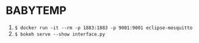 BABYTEMP
========

1. `$ docker run -it --rm -p 1883:1883 -p 9001:9001 eclipse-mosquitto`
2. `$ bokeh serve --show interface.py`
